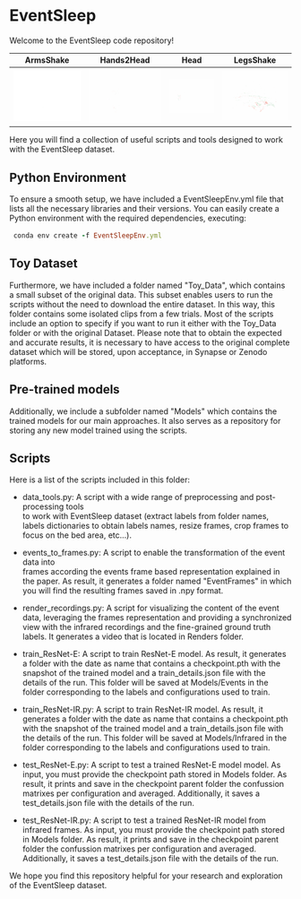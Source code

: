 # EventSleep

Welcome to the EventSleep code repository!

ArmsShake             |  Hands2Head           |  Head   |  LegsShake 
:-------------------------:|:-------------------------:|:-------------------------:|:-------------------------:
![](https://github.com/cplou99/EventSleep/blob/main/Gifs/ArmsShake-pos_neg.gif)  |  ![](https://github.com/cplou99/EventSleep/blob/main/Gifs/Hands2Head-pos_neg.gif) |  ![](https://github.com/cplou99/EventSleep/blob/main/Gifs/Head-pos_neg.gif)  | ![](https://github.com/cplou99/EventSleep/blob/main/Gifs/Legs-pos_neg.gif)


Here you will find a collection of useful scripts and tools designed to work with the EventSleep dataset.

## Python Environment
To ensure a smooth setup, we have included a EventSleepEnv.yml file that lists all the necessary libraries 
and their versions. You can easily create a Python environment with the required dependencies, executing:

```ruby
 conda env create -f EventSleepEnv.yml
```

## Toy Dataset
Furthermore, we have included a folder named "Toy_Data", which contains a small subset of the original data. 
This subset enables users to run the scripts without the need to download the entire dataset. In this way, this
folder contains some isolated clips from a few trials. Most of the scripts include an option to specify if
you want to run it either with the Toy_Data folder or with the original Dataset. Please note that to obtain the 
expected and accurate results, it is necessary to have access to the original complete dataset which will be 
stored, upon acceptance, in Synapse or Zenodo platforms.

## Pre-trained models
Additionally, we include a subfolder named "Models" which contains the trained models for our main
approaches. It also serves as a repository for storing any new model trained using the scripts.


## Scripts
Here is a list of the scripts included in this folder:

   - data_tools.py: A script with a wide range of preprocessing and post-processing tools 	
     to work with EventSleep dataset (extract labels from folder names, labels dictionaries 
     to obtain labels names, resize frames, crop frames to focus on the 
     bed area, etc...).
     
   - events_to_frames.py: A script to enable the transformation of the event data into 	
     frames according the events frame based representation explained in the paper. As result,
     it generates a folder named "EventFrames" in which you will find the resulting frames saved 
     in .npy format.

   - render_recordings.py: A script for visualizing the content of the event data, 
     leveraging the frames representation and providing a synchronized view with the 
     infrared recordings and the fine-grained ground truth labels. It generates a video that is located
     in Renders folder.
     
   - train_ResNet-E: A script to train ResNet-E model. As result, it  generates a folder with the date 
     as name that contains a checkpoint.pth with the snapshot of the trained model and a 
     train_details.json file with the details of the run. This folder will be saved at Models/Events 
     in the folder corresponding to the labels and configurations used to train.
     
   - train_ResNet-IR.py: A script to train ResNet-IR model. As result, it generates a folder with the 
     date as name that contains a checkpoint.pth with the snapshot of the trained model and a 
     train_details.json file with the details of the run. This folder will be saved at Models/Infrared 
     in the folder corresponding to the labels and configurations used to train.
     
   - test_ResNet-E.py: A script to test a trained ResNet-E model model. As input, you 
     must provide the checkpoint path stored in Models folder. As result, it prints and save in 
     the checkpoint parent folder the confussion matrixes per configuration and averaged. 
     Additionally, it saves a test_details.json file with the details of the run. 
     
   - test_ResNet-IR.py:  A script to test a trained ResNet-IR model from infrared frames. As input, you 
     must provide the checkpoint path stored in Models folder. As result, it prints and save in 
     the checkpoint parent folder the confussion matrixes per configuration and averaged. 
     Additionally, it saves a test_details.json file with the details of the run. 


We hope you find this repository helpful for your research and exploration of the EventSleep dataset.
